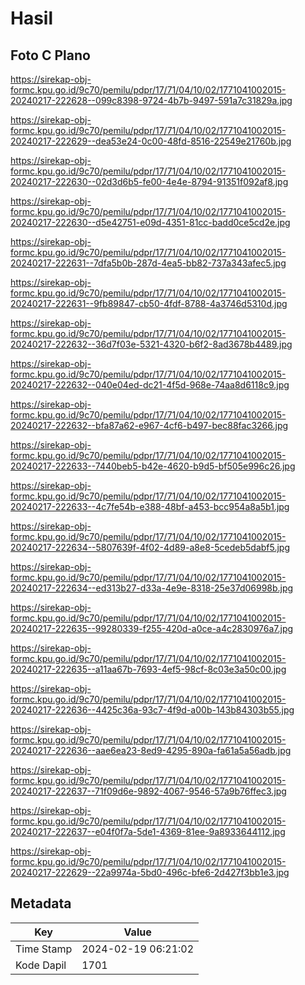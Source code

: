 # Hasil

## Foto C Plano

https://sirekap-obj-formc.kpu.go.id/9c70/pemilu/pdpr/17/71/04/10/02/1771041002015-20240217-222628--099c8398-9724-4b7b-9497-591a7c31829a.jpg

https://sirekap-obj-formc.kpu.go.id/9c70/pemilu/pdpr/17/71/04/10/02/1771041002015-20240217-222629--dea53e24-0c00-48fd-8516-22549e21760b.jpg

https://sirekap-obj-formc.kpu.go.id/9c70/pemilu/pdpr/17/71/04/10/02/1771041002015-20240217-222630--02d3d6b5-fe00-4e4e-8794-91351f092af8.jpg

https://sirekap-obj-formc.kpu.go.id/9c70/pemilu/pdpr/17/71/04/10/02/1771041002015-20240217-222630--d5e42751-e09d-4351-81cc-badd0ce5cd2e.jpg

https://sirekap-obj-formc.kpu.go.id/9c70/pemilu/pdpr/17/71/04/10/02/1771041002015-20240217-222631--7dfa5b0b-287d-4ea5-bb82-737a343afec5.jpg

https://sirekap-obj-formc.kpu.go.id/9c70/pemilu/pdpr/17/71/04/10/02/1771041002015-20240217-222631--9fb89847-cb50-4fdf-8788-4a3746d5310d.jpg

https://sirekap-obj-formc.kpu.go.id/9c70/pemilu/pdpr/17/71/04/10/02/1771041002015-20240217-222632--36d7f03e-5321-4320-b6f2-8ad3678b4489.jpg

https://sirekap-obj-formc.kpu.go.id/9c70/pemilu/pdpr/17/71/04/10/02/1771041002015-20240217-222632--040e04ed-dc21-4f5d-968e-74aa8d6118c9.jpg

https://sirekap-obj-formc.kpu.go.id/9c70/pemilu/pdpr/17/71/04/10/02/1771041002015-20240217-222632--bfa87a62-e967-4cf6-b497-bec88fac3266.jpg

https://sirekap-obj-formc.kpu.go.id/9c70/pemilu/pdpr/17/71/04/10/02/1771041002015-20240217-222633--7440beb5-b42e-4620-b9d5-bf505e996c26.jpg

https://sirekap-obj-formc.kpu.go.id/9c70/pemilu/pdpr/17/71/04/10/02/1771041002015-20240217-222633--4c7fe54b-e388-48bf-a453-bcc954a8a5b1.jpg

https://sirekap-obj-formc.kpu.go.id/9c70/pemilu/pdpr/17/71/04/10/02/1771041002015-20240217-222634--5807639f-4f02-4d89-a8e8-5cedeb5dabf5.jpg

https://sirekap-obj-formc.kpu.go.id/9c70/pemilu/pdpr/17/71/04/10/02/1771041002015-20240217-222634--ed313b27-d33a-4e9e-8318-25e37d06998b.jpg

https://sirekap-obj-formc.kpu.go.id/9c70/pemilu/pdpr/17/71/04/10/02/1771041002015-20240217-222635--99280339-f255-420d-a0ce-a4c2830976a7.jpg

https://sirekap-obj-formc.kpu.go.id/9c70/pemilu/pdpr/17/71/04/10/02/1771041002015-20240217-222635--a11aa67b-7693-4ef5-98cf-8c03e3a50c00.jpg

https://sirekap-obj-formc.kpu.go.id/9c70/pemilu/pdpr/17/71/04/10/02/1771041002015-20240217-222636--4425c36a-93c7-4f9d-a00b-143b84303b55.jpg

https://sirekap-obj-formc.kpu.go.id/9c70/pemilu/pdpr/17/71/04/10/02/1771041002015-20240217-222636--aae6ea23-8ed9-4295-890a-fa61a5a56adb.jpg

https://sirekap-obj-formc.kpu.go.id/9c70/pemilu/pdpr/17/71/04/10/02/1771041002015-20240217-222637--71f09d6e-9892-4067-9546-57a9b76ffec3.jpg

https://sirekap-obj-formc.kpu.go.id/9c70/pemilu/pdpr/17/71/04/10/02/1771041002015-20240217-222637--e04f0f7a-5de1-4369-81ee-9a8933644112.jpg

https://sirekap-obj-formc.kpu.go.id/9c70/pemilu/pdpr/17/71/04/10/02/1771041002015-20240217-222629--22a9974a-5bd0-496c-bfe6-2d427f3bb1e3.jpg


## Metadata

| Key        | Value               |
| ---------- | ------------------- |
| Time Stamp | 2024-02-19 06:21:02 |
| Kode Dapil | 1701                |




